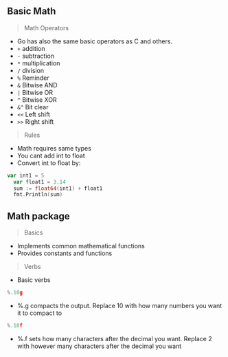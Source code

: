 ## Basic Math

> Math Operators   

  * Go has also the same basic operators as C and others.
  * ```+``` addition
  * ```-``` subtraction
  * ```*``` multiplication
  * ```/``` division
  * ```%``` Reminder
  * ```&``` Bitwise AND
  * ```|``` Bitwise OR
  * ```^``` Bitwise XOR
  * ```&^``` Bit clear
  * ```<<``` Left shift
  * ```>>``` Right shift

> Rules

  * Math requires same types
  * You cant add int to float
  * Convert int to float by:
  ```go
  var int1 = 5
	var float1 = 3.14
	sum := float64(int1) + float1
	fmt.Println(sum)
  ```
## Math package

> Basics

  * Implements common mathematical functions
  * Provides constants and functions  

> Verbs  

* Basic verbs     
```go
%.10g
```
* %.g compacts the output. Replace 10 with how many numbers you want it to compact to
```go
%.10f
```
* %.f sets how many characters after the decimal you want. Replace 2 with however many characters after the decimal you want
